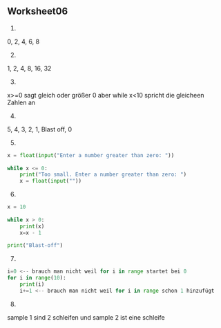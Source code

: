 ## Worksheet06

1. 
0, 2, 4, 6, 8

2. 
1, 2, 4, 8, 16, 32

3. 
x>=0 sagt gleich oder größer 0 aber while x<10 spricht die gleicheen Zahlen an

4. 
5, 4, 3, 2, 1, Blast off, 0

5.
```python
x = float(input("Enter a number greater than zero: "))
 
while x <= 0:
    print("Too small. Enter a number greater than zero: ")
    x = float(input(""))
```

6. 
```python
x = 10 
 
while x > 0: 
    print(x)
    x=x - 1
 
print("Blast-off")
```
7. 
```python
i=0 <-- brauch man nicht weil for i in range startet bei 0
for i in range(10): 
    print(i) 
    i+=1 <-- brauch man nicht weil for i in range schon 1 hinzufügt 
```
8. 
sample 1 sind 2 schleifen und sample 2 ist eine schleife

